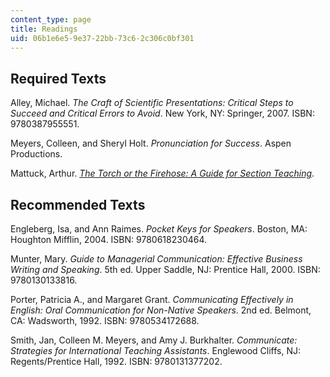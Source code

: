 ```yaml
---
content_type: page
title: Readings
uid: 06b1e6e5-9e37-22bb-73c6-2c306c0bf301
---
```


Required Texts
--------------

Alley, Michael. _The Craft of Scientific Presentations: Critical Steps to Succeed and Critical Errors to Avoid_. New York, NY: Springer, 2007. ISBN: 9780387955551.

Meyers, Colleen, and Sheryl Holt. _Pronunciation for Success_. Aspen Productions.

Mattuck, Arthur. _[The Torch or the Firehose: A Guide for Section Teaching](/resources/res-18-004-the-torch-or-the-firehose-a-guide-to-section-teaching-spring-2009)_.

Recommended Texts
-----------------

Engleberg, Isa, and Ann Raimes. _Pocket Keys for Speakers_. Boston, MA: Houghton Mifflin, 2004. ISBN: 9780618230464.

Munter, Mary. _Guide to Managerial Communication: Effective Business Writing and Speaking_. 5th ed. Upper Saddle, NJ: Prentice Hall, 2000. ISBN: 9780130133816.

Porter, Patricia A., and Margaret Grant. _Communicating Effectively in English: Oral Communication for Non-Native Speakers_. 2nd ed. Belmont, CA: Wadsworth, 1992. ISBN: 9780534172688.

Smith, Jan, Colleen M. Meyers, and Amy J. Burkhalter. _Communicate: Strategies for International Teaching Assistants_. Englewood Cliffs, NJ: Regents/Prentice Hall, 1992. ISBN: 9780131377202.